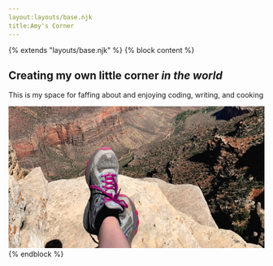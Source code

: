 ```yaml
---
layout:layouts/base.njk 
title:Amy's Corner
---
```


{% extends "layouts/base.njk" %} 
{% block content %}
  <article class="intro">
      <div>
          <h1 class="intro_header">Creating my own little corner <em>in the world</em></h1>
      </div>
      <div class="intro_summary">
          <p>This is my space for faffing about and enjoying coding, writing, and cooking</p>
      </div>
      <img 
        class="intro_image"
        src="images/shoes.jpg"
        alt="view of shoes with Grand Cayon in background"
        />
  </article>
{% endblock %}
